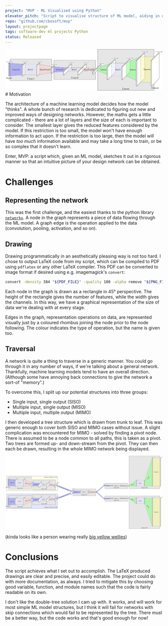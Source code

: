 ```yaml
---
project: "MVP - ML Visualised using Python"
elevator_pitch: "Script to visualise structure of ML model, aiding in design."
repo: "github.com/cbosoft/mvp"
layout: projectpage
tags: software-dev ml projects Python
status: Released
---
```


<img src="https://github.com/cbosoft/mvp/raw/master/examples/example_1.png?raw=true" />
# Motivation

The architecture of a machine learning model decides how the model "thinks". A whole bunch of research is dedicated to figuring out new and improved ways of designing networks. However, the maths gets a little complicated - there are a lot of layers and the size of each is important to consider. The smallest layer gives the reduced features considered by the model. If this restriction is too small, the model won't have enough information to act upon. If the restriction is too large, then the model will have *too much* information available and may take a long time to train, or be so complex that it doesn't learn.

Enter, MVP: a script which, given an ML model, sketches it out in a rigorous manner so that an intuitive picture of your design network can be obtained.

# Challenges

## Representing the network
This was the first challenge, and the easiest thanks to the python library [`networkx`](https://networkx.org). A node in the graph represents a piece of data flowing through the ML model. A graph edge is the operation applied to the data (convolution, pooling, activation, and so on).

## Drawing
Drawing programmatically in an aesthetically pleasing way is not too hard. I chose to output LaTeX code from my script, which can be compiled to PDF using `pdflatex` or any other LaTeX compiler. This PDF can be converted to image format if desired using e.g. imagemagick's `convert`:

```bash
convert -density 384 "${PDF_FILE}" -quality 100 -alpha remove "${PNG_FILE}"
```

Each node in the graph is drawn as a rectangle in 45&deg; perspective. The height of the rectangle gives the number of features, while the width gives the channels. In this way, we have a graphical representation of the size of data we're dealing with at every stage.

Edges in the graph, representation operations on data, are represented visually just by a coloured rhombus joining the node prior to the node following. The colour indicates the type of operation, but the name is given too. 

## Traversal
A network is quite a thing to traverse in a generic manner. You could go through it in any number of ways, if we're talking about a general network. Thankfully, machine learning models tend to have an overall direction. (Although some have annoying back connections to give the network a sort-of "memory".)

To overcome this, I split up our potential structures into three groups:
- Single input, single output (SISO)
- Multiple input, single output (MISO)
- Multiple input, multiple output (MIMO)

I then developed a tree structure which is drawn from trunk to leaf. This was generic enough to cover both SISO and MIMO cases without issue. A slight complication was encountered for MIMO - solved by finding a pivot node. There is assumed to be a node common to all paths, this is taken as a pivot. Two trees are formed up- and down-stream from the pivot. They can then each be drawn, resulting in the whole MIMO network being displayed.

<img src="https://github.com/cbosoft/mvp/raw/master/examples/example_3.png?raw=true" />

(kinda looks like a person wearing really [big yellow wellies](https://www.theglasgowstory.com/image/?inum=TGSE01085))

# Conclusions

The script achieves what I set out to accomplish. The LaTeX produced drawings are clear and precise, and easily editable. The project could do with more documentation, as always. I tried to mitigate this by choosing good variable, function, and module names such that the code is fairly readable on its own.

I don't like the double-tree solution I cam up with. It works, and will work for most simple ML model structures, but I think it will fail for networks with skip connections which would fail to be represented by the tree. There must be a better way, but the code works and that's good enough for now!
